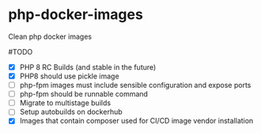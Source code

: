 # php-docker-images
Clean php docker images

#TODO

- [x] PHP 8 RC Builds (and stable in the future)
- [x] PHP8 should use pickle image
- [ ] php-fpm images must include sensible configuration and expose ports
- [ ] php-fpm should be runnable command
- [ ] Migrate to multistage builds 
- [ ] Setup autobuilds on dockerhub
- [x] Images that contain composer used for CI/CD image vendor installation
